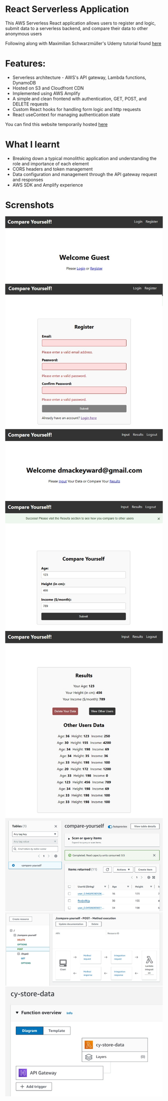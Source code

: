 # React Serverless Application

This AWS Serverless React application allows users to register and logic, submit data to a serverless backend, and compare their data to other anonymous users

Following along with Maximilian Schwarzmüller's Udemy tutorial found [here](https://www.udemy.com/course/net-core-31-web-api-entity-framework-core-jumpstart/)

# Features:

- Serverless architecture - AWS's API gateway, Lambda functions, DynamoDB
- Hosted on S3 and Cloudfront CDN
- Implemented using AWS Amplify
- A simple and clean frontend with authentication, GET, POST, and DELETE requests
- Custom React hooks for handling form logic and http requests
- React useContext for managing authentication state

You can find this website temporarily hosted [here](da4402drebb7x.cloudfront.net)

# What I learnt

- Breaking down a typical monolithic application and understanding the role and importance of each element
- CORS headers and token management
- Data configuration and management through the API gateway request and responses
- AWS SDK and Amplify experience

# Screnshots 

![alt text](https://github.com/dmackeyward/react-serverless-app/blob/dev/screenshots/0.jpg?raw=true)
![alt text](https://github.com/dmackeyward/react-serverless-app/blob/dev/screenshots/1.jpg?raw=true)
![alt text](https://github.com/dmackeyward/react-serverless-app/blob/dev/screenshots/2.jpg?raw=true)
![alt text](https://github.com/dmackeyward/react-serverless-app/blob/dev/screenshots/3.jpg?raw=true)
![alt text](https://github.com/dmackeyward/react-serverless-app/blob/dev/screenshots/4.jpg?raw=true)
![alt text](https://github.com/dmackeyward/react-serverless-app/blob/dev/screenshots/5.jpg?raw=true)
![alt text](https://github.com/dmackeyward/react-serverless-app/blob/dev/screenshots/6.jpg?raw=true)
![alt text](https://github.com/dmackeyward/react-serverless-app/blob/dev/screenshots/7.jpg?raw=true)

